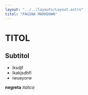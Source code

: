 ```yaml
---
layout: "../../layouts/Layout.astro"
titol: "PAGINA MARKDOWN"
---
```


# TITOL
## Subtitol

* lksdjf
* lkakjsdhfl
* iwueyorw

**negreta**
*italica*

